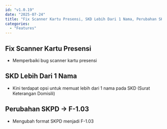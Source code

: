 ```yaml
---
id: "v1.0.19"
date: "2025-07-24"
title: "Fix Scanner Kartu Presensi, SKD Lebih Dari 1 Nama, Perubahan SKPD -> F-1.03"
categories:
  - "Features"
---
```


## Fix Scanner Kartu Presensi
- Memperbaiki bug scanner kartu presensi

## SKD Lebih Dari 1 Nama
- Kini terdapat opsi untuk memuat lebih dari 1 nama pada SKD (Surat Keterangan Domisili)

## Perubahan SKPD -> F-1.03
- Mengubah format SKPD menjadi F-1.03